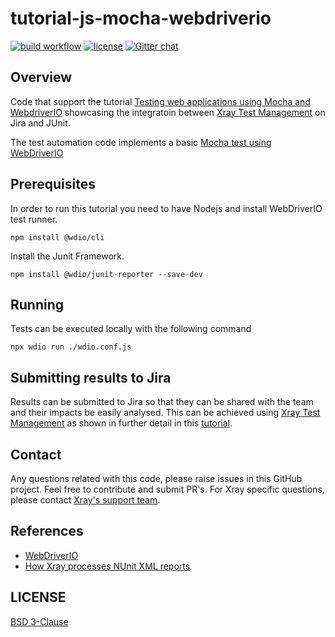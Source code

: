 # tutorial-js-mocha-webdriverio
[![build workflow](https://github.com/Xray-App/tutorial-js-playwright-selenium/actions/workflows/node.js.yml/badge.svg)](https://github.com/Xray-App/tutorial-js-playwright-selenium/actions/workflows/node.js.yml)
[![license](https://img.shields.io/badge/License-BSD%203--Clause-green.svg)](https://opensource.org/licenses/BSD-3-Clause)
[![Gitter chat](https://badges.gitter.im/gitterHQ/gitter.png)](https://gitter.im/Xray-App/community)

## Overview
Code that support the tutorial [Testing web applications using Mocha and WebdriverIO](https://docs.getxray.app/display/XRAYCLOUD/Testing+web+applications+using+Mocha+and+WebdriverIO#) showcasing the integratoin between [Xray Test Management](https://www.getxray.app/) on Jira and JUnit.

The test automation code implements a basic [Mocha test using WebDriverIO](https://webdriver.io/docs/gettingstarted/)

## Prerequisites
In order to run this tutorial you need to have Nodejs and install WebDriverIO test runner.
```
npm install @wdio/cli
```
Install the Junit Framework.
```
npm install @wdio/junit-reporter --save-dev
```

## Running
Tests can be executed locally with the following command
```
npx wdio run ./wdio.conf.js
```

## Submitting results to Jira

Results can be submitted to Jira so that they can be shared with the team and their impacts be easily analysed.
This can be achieved using [Xray Test Management](https://www.getxray.app/) as shown in further detail in this [tutorial](https://docs.getxray.app/display/XRAYCLOUD/Testing+web+applications+using+Mocha+and+WebdriverIO#).

## Contact

Any questions related with this code, please raise issues in this GitHub project. Feel free to contribute and submit PR's.
For Xray specific questions, please contact [Xray's support team](https://jira.xpand-it.com/servicedesk/customer/portal/2).

## References

- [WebDriverIO](https://webdriver.io/docs/gettingstarted/)
- [How Xray processes NUnit XML reports](https://docs.getxray.app/display/XRAYCLOUD/Taking+advantage+of+NUnit+XML+reports)


## LICENSE

[BSD 3-Clause](LICENSE)
